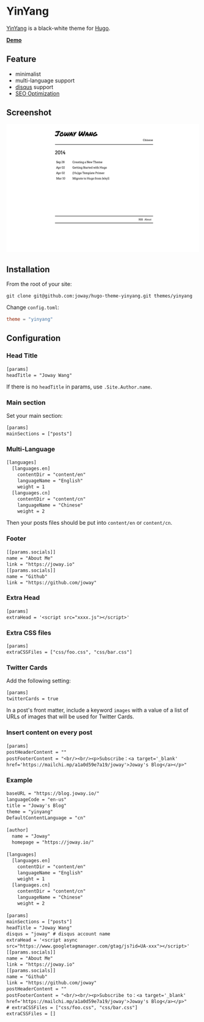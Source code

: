 # YinYang

[YinYang](https://en.wikipedia.org/wiki/Yin_and_yang) is a black-white theme for [Hugo](https://gohugo.io/).

[**Demo**](https://blog.joway.io)

## Feature

- minimalist
- multi-language support
- [disqus](https://disqus.com) support
- [SEO Optimization](https://github.com/joway/hugo-theme-yinyang/blob/master/layouts/partials/seo.html)

## Screenshot

![](./images/screenshot.png)

## Installation

From the root of your site:

```shell
git clone git@github.com:joway/hugo-theme-yinyang.git themes/yinyang
```

Change `config.toml`:

```toml
theme = "yinyang"
```

## Configuration

### Head Title

```
[params]
headTitle = "Joway Wang"
```

If there is no `headTitle` in params, use `.Site.Author.name`.

### Main section

Set your main section:

```
[params]
mainSections = ["posts"]
```

### Multi-Language

```
[languages]
  [languages.en]
    contentDir = "content/en"
    languageName = "English"
    weight = 1
  [languages.cn]
    contentDir = "content/cn"
    languageName = "Chinese"
    weight = 2
```

Then your posts files should be put into `content/en` or `content/cn`.

### Footer

```
[[params.socials]]
name = "About Me"
link = "https://joway.io"
[[params.socials]]
name = "Github"
link = "https://github.com/joway"
```

### Extra Head

```
[params]
extraHead = '<script src="xxxx.js"></script>'
```

### Extra CSS files

```
[params]
extraCSSFiles = ["css/foo.css", "css/bar.css"]
```

### Twitter Cards

Add the following setting:

```
[params]
twitterCards = true
```

In a post's front matter, include a keyword `images` with a value of a list of
URLs of images that will be used for Twitter Cards.

### Insert content on every post

```
[params]
postHeaderContent = ""
postFooterContent = "<br/><br/><p>Subscribe：<a target='_blank' href='https://mailchi.mp/a1a0d59e7a19/joway'>Joway's Blog</a></p>"
```

### Example

```
baseURL = "https://blog.joway.io/"
languageCode = "en-us"
title = "Joway's Blog"
theme = "yinyang"
DefaultContentLanguage = "cn"

[author]
  name = "Joway"
  homepage = "https://joway.io/"

[languages]
  [languages.en]
    contentDir = "content/en"
    languageName = "English"
    weight = 1
  [languages.cn]
    contentDir = "content/cn"
    languageName = "Chinese"
    weight = 2

[params]
mainSections = ["posts"]
headTitle = "Joway Wang"
disqus = "joway" # disqus account name
extraHead = '<script async src="https://www.googletagmanager.com/gtag/js?id=UA-xxx"></script>'
[[params.socials]]
name = "About Me"
link = "https://joway.io"
[[params.socials]]
name = "Github"
link = "https://github.com/joway"
postHeaderContent = ""
postFooterContent = "<br/><br/><p>Subscribe to：<a target='_blank' href='https://mailchi.mp/a1a0d59e7a19/joway'>Joway's Blog</a></p>"
# extraCSSFiles = ["css/foo.css", "css/bar.css"]
extraCSSFiles = []
```
